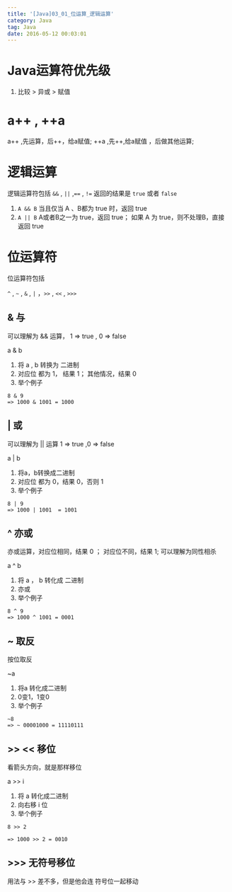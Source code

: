 ```yaml
---
title: '[Java]03_01_位运算_逻辑运算'
category: Java
tag: Java
date: 2016-05-12 00:03:01
---
```


# Java运算符优先级


1. 比较 > 异或 > 赋值

# a++ , ++a

a++ ,先运算，后++，给a赋值;
++a ,先++,给a赋值 ，后做其他运算;

# 逻辑运算

逻辑运算符包括 `&&` ,  `||` ,`==` , `!=`
返回的结果是 `true` 或者 `false` 


1. `A && B`
当且仅当 A 、B都为 true 时，返回 true
2. `A || B`
A或者B之一为 true，返回 true； 
如果 A 为 true，则不处理B，直接返回 true



# 位运算符

位运算符包括

`^` ,  `~` ,  `&` , `|` ，`>>` , `<<` ,  `>>>`

## & 与


可以理解为 && 运算， 1 => true , 0 => false

a & b 
1. 将 a , b 转换为 二进制
2. 对应位 都为 1， 结果 1； 其他情况，结果 0
3. 举个例子
````
8 & 9
=> 1000 & 1001 = 1000

````

## | 或

可以理解为 || 运算  1 => true ,0 => false

a | b

1. 将a，b转换成二进制
2. 对应位 都为 0，结果 0，否则 1
3. 举个例子
```
8 | 9
=> 1000 | 1001  = 1001
```



## ^ 亦或

亦或运算，对应位相同，结果 0 ； 对应位不同，结果 1; 可以理解为同性相杀

a ^ b
1. 将 a ， b 转化成 二进制
2. 亦或
3. 举个例子
```
8 ^ 9
=> 1000 ^ 1001 = 0001
```


## ~ 取反

按位取反

~a

1. 将a 转化成二进制
2. 0变1，1变0
3. 举个例子
```
~8
=> ~ 00001000 = 11110111 
```

## >>  << 移位

看箭头方向，就是那样移位

a >> i
1. 将 a 转化成二进制
2. 向右移 i 位
3. 举个例子
```
8 >> 2

=> 1000 >> 2 = 0010
```


## >>> 无符号移位

用法与 >> 差不多，但是他会连 符号位一起移动

